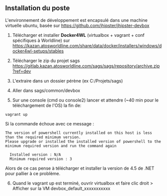 ## Installation du poste

L'environnement de développement est encapsulé dans une machine virtuelle ubuntu, basée sur
https://github.com/jhipster/jhipster-devbox

1. Télécharger et installer **Docker4WL** (virtualbox + vagrant + conf spécifiques à Worldline) sur https://kazan.atosworldline.com/share/data/docker/installers/windows/docker4wl-setups/stables

2. Télécharger le zip du projet sags https://gitlab.kazan.atosworldline.com/sags/sags/repository/archive.zip?ref=dev

3. L'extraire dans un dossier pérène (ex C:/Projets/sags)

4. Aller dans sags/common/devbox

5. Sur une console (cmd ou console2) lancer et attendre (~40 min pour le téléchargement de l'OS) la fin de:
```
vagrant up
```
Si la commande échoue avec ce message : 
````
The version of powershell currently installed on this host is less than the required minimum version. 
Please upgrade or installed the installed version of powershell to the minimum required version and run the command again

  Installed version : N/A
  Minimum required version : 3
````

Alors de ce cas pense à télécharger et installer la version de 4.5 de .NET pour pallier à ce problème.

6. Quand le vagrant up est terminé, ouvrir virtualbox et faire clic droit > Afficher sur la VM devbox_default_xxxxxxxxxxx
